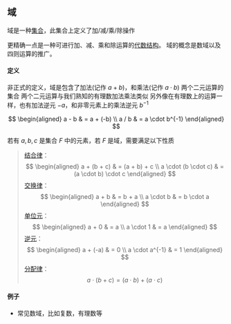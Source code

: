 
## 域

域是一种[集合][Set]，此集合上定义了加/减/乘/除操作

更精确一点是一种可进行加、减、乘和除运算的[代数结构][Algebraic_structure]。
域的概念是数域以及四则运算的推广。

#### 定义

非正式的定义，域是包含了加法(记作 $a + b$)，和乘法(记作 $a \cdot b$) 两个二元运算的集合
两个二元运算与我们熟知的有理数加法乘法类似
另外像在有理数上的运算一样，也有加法逆元 $-a$，和非零元素上的乘法逆元 $b^{-1}$

$$
\begin{aligned}
    a - b & = a + (-b) \\
    a / b & = a \cdot b^{-1}
\end{aligned}
$$

若有 $a, b, c$ 是集合 $F$ 中的元素，若 $F$ 是域，需要满足以下性质
> [结合律][Associative_property]：
> $$
> \begin{aligned}
>     a + (b + c) & = (a + b) + c \\
>     a \cdot (b \cdot c) & = (a \cdot b) \cdot c
> \end{aligned}
> $$
> [交换律][Commutative_property]：
> $$
> \begin{aligned}
>     a + b & = b + a \\
>     a \cdot b & = b \cdot a
> \end{aligned}
> $$
> [单位元][Identity_element]：
> $$
> \begin{aligned}
>     a + 0 & = a \\
>     a \cdot 1 & = a
> \end{aligned}
> $$
> [逆元][Inverse_element]：
> $$
> \begin{aligned}
>     a + (-a) & = 0 \\
>     a \cdot a^{-1} & = 1
> \end{aligned}
> $$
> [分配律][Distributive_property]：
> $$a \cdot (b + c) = (a \cdot b) + (a \cdot c)$$

#### 例子

+ 常见数域，比如复数，有理数等

<!-- end of file -->

[Set]: TODO
[Algebraic_structure]: /math/Algebraic_structure.md
[Associative_property]: TODO
[Commutative_property]: TODO
[Identity_element]: TODO
[Inverse_element]: TODO
[Distributive_property]: TODO
